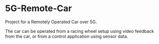 # 5G-Remote-Car
Project for a Remotely Operated Car over 5G.

The car can be operated from a racing wheel setup using video feedback from the car, or from a control application using sensor data. 
